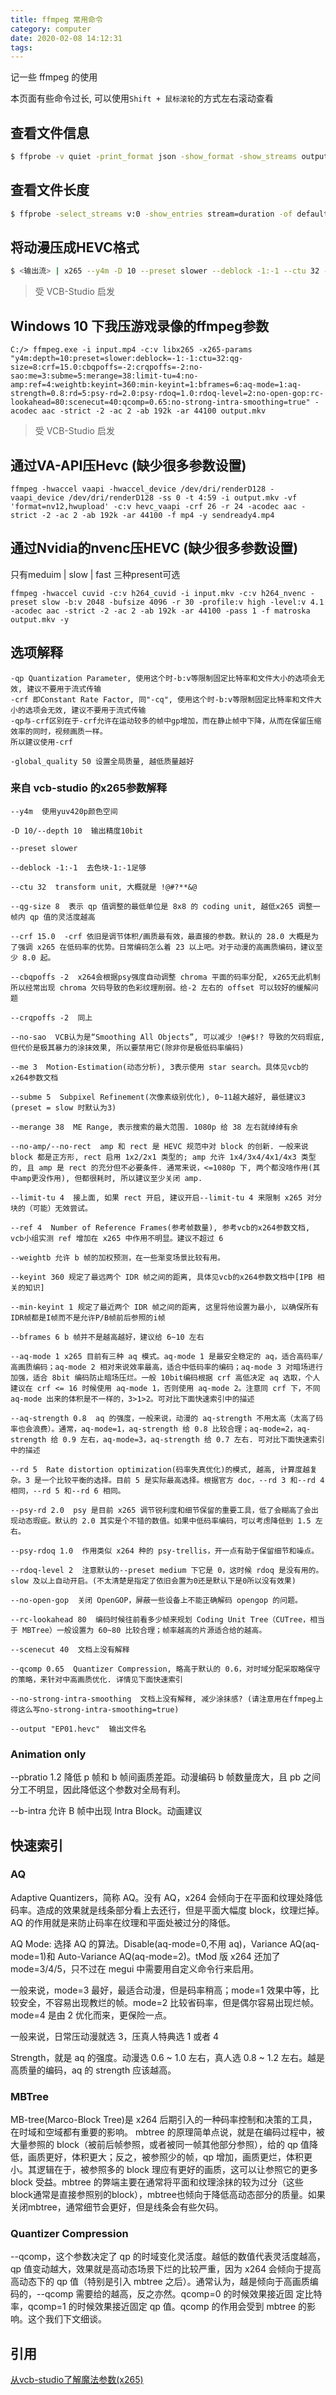 ```yaml
---
title: ffmpeg 常用命令
category: computer
date: 2020-02-08 14:12:31
tags:
---
```


记一些 ffmpeg 的使用

本页面有些命令过长, 可以使用`Shift + 鼠标滚轮`的方式左右滚动查看

<!-- more -->

## 查看文件信息

```bash
$ ffprobe -v quiet -print_format json -show_format -show_streams output.mkv
```

## 查看文件长度

```bash
$ ffprobe -select_streams v:0 -show_entries stream=duration -of default=noprint_wrappers=1:nokey=1 output.mkv
```

## 将动漫压成HEVC格式

```bash
$ <输出流> | x265 --y4m -D 10 --preset slower --deblock -1:-1 --ctu 32 --qg-size 8 --crf 15.0 --pbratio 1.2 --cbqpoffs -2 --crqpoffs -2 --no-sao --me 3 --subme 5 --merange 38 --b-intra --limit-tu 4 --no-amp --ref 4 --weightb --keyint 360 --min-keyint 1 --bframes 6 --aq-mode 1 --aq-strength 0.8 --rd 5 --psy-rd 2.0 --psy-rdoq 1.0 --rdoq-level 2 --no-open-gop --rc-lookahead 80 --scenecut 40 --qcomp 0.65 --no-strong-intra-smoothing --output "EP01.hevc" -
```

> 受 VCB-Studio 启发

## Windows 10 下我压游戏录像的ffmpeg参数

```
C:/> ffmpeg.exe -i input.mp4 -c:v libx265 -x265-params "y4m:depth=10:preset=slower:deblock=-1:-1:ctu=32:qg-size=8:crf=15.0:cbqpoffs=-2:crqpoffs=-2:no-sao:me=3:subme=5:merange=38:limit-tu=4:no-amp:ref=4:weightb:keyint=360:min-keyint=1:bframes=6:aq-mode=1:aq-strength=0.8:rd=5:psy-rd=2.0:psy-rdoq=1.0:rdoq-level=2:no-open-gop:rc-lookahead=80:scenecut=40:qcomp=0.65:no-strong-intra-smoothing=true" -acodec aac -strict -2 -ac 2 -ab 192k -ar 44100 output.mkv
```

> 受 VCB-Studio 启发

## 通过VA-API压Hevc (缺少很多参数设置)

`ffmpeg -hwaccel vaapi -hwaccel_device /dev/dri/renderD128 -vaapi_device /dev/dri/renderD128 -ss 0 -t 4:59 -i output.mkv -vf 'format=nv12,hwupload' -c:v hevc_vaapi -crf 26 -r 24 -acodec aac -strict -2 -ac 2 -ab 192k -ar 44100 -f mp4 -y sendready4.mp4`

## 通过Nvidia的nvenc压HEVC (缺少很多参数设置)

只有meduim | slow | fast 三种present可选

`ffmpeg -hwaccel cuvid -c:v h264_cuvid -i input.mkv -c:v h264_nvenc -preset slow -b:v 2048 -bufsize 4096 -r 30 -profile:v high -level:v 4.1 -acodec aac -strict -2 -ac 2 -ab 192k -ar 44100 -pass 1 -f matroska output.mkv -y`

## 选项解释

```
-qp Quantization Parameter, 使用这个时-b:v等限制固定比特率和文件大小的选项会无效, 建议不要用于流式传输
-crf 即Constant Rate Factor, 同"-cq", 使用这个时-b:v等限制固定比特率和文件大小的选项会无效, 建议不要用于流式传输
-qp与-crf区别在于-crf允许在运动较多的帧中gp增加，而在静止帧中下降，从而在保留压缩效率的同时，视频画质一样。
所以建议使用-crf

-global_quality 50 设置全局质量, 越低质量越好
```

### 来自 vcb-studio 的x265参数解释

```
--y4m  使用yuv420p颜色空间

-D 10/--depth 10  输出精度10bit

--preset slower

--deblock -1:-1  去色块-1:-1足够

--ctu 32  transform unit, 大概就是 !@#?**&@

--qg-size 8  表示 qp 值调整的最低单位是 8x8 的 coding unit, 越低x265 调整一帧内 qp 值的灵活度越高

--crf 15.0  -crf 依旧是调节体积/画质最有效，最直接的参数。默认的 28.0 大概是为了强调 x265 在低码率的优势。日常编码怎么着 23 以上吧。对于动漫的高画质编码，建议至少 8.0 起。

--cbqpoffs -2  x264会根据psy强度自动调整 chroma 平面的码率分配, x265无此机制所以经常出现 chroma 欠码导致的色彩纹理削弱。给-2 左右的 offset 可以较好的缓解问题

--crqpoffs -2  同上

--no-sao  VCB认为是“Smoothing All Objects”, 可以减少 !@#$!? 导致的欠码瑕疵, 但代价是极其暴力的涂抹效果, 所以要禁用它(除非你是极低码率编码)

--me 3  Motion-Estimation(动态分析), 3表示使用 star search。具体见vcb的x264参数文档

--subme 5  Subpixel Refinement(次像素级别优化), 0~11越大越好, 最低建议3 (preset = slow 时默认为3)

--merange 38  ME Range, 表示搜索的最大范围. 1080p 给 38 左右就绰绰有余

--no-amp/--no-rect  amp 和 rect 是 HEVC 规范中对 block 的创新. 一般来说 block 都是正方形, rect 启用 1x2/2x1 类型的; amp 允许 1x4/3x4/4x1/4x3 类型的, 且 amp 是 rect 的充分但不必要条件. 通常来说，<=1080p 下, 两个都没啥作用(其中amp更没作用), 但都很耗时, 所以建议至少关闭 amp.

--limit-tu 4  接上面, 如果 rect 开启, 建议开启--limit-tu 4 来限制 x265 对分块的（可能）无效尝试。

--ref 4  Number of Reference Frames(参考帧数量), 参考vcb的x264参数文档, vcb小组实测 ref 增加在 x265 中作用不明显。建议不超过 6

--weightb 允许 b 帧的加权预测，在一些渐变场景比较有用。

--keyint 360 规定了最远两个 IDR 帧之间的距离, 具体见vcb的x264参数文档中[IPB 相关的知识]

--min-keyint 1 规定了最近两个 IDR 帧之间的距离, 这里将他设置为最小, 以确保所有IDR帧都是I帧而不是允许P/B帧前后参照的i帧

--bframes 6 b 帧并不是越高越好，建议给 6~10 左右

--aq-mode 1 x265 目前有三种 aq 模式。aq-mode 1 是最安全稳定的 aq，适合高码率/高画质编码；aq-mode 2 相对来说效率最高，适合中低码率的编码；aq-mode 3 对暗场进行加强，适合 8bit 编码防止暗场压烂。一般 10bit编码根据 crf 高低决定 aq 选取，个人建议在 crf <= 16 时候使用 aq-mode 1，否则使用 aq-mode 2。注意同 crf 下，不同 aq-mode 出来的体积是不一样的，3>1>2。可对比下面快速索引中的描述

--aq-strength 0.8  aq 的强度，一般来说，动漫的 aq-strength 不用太高（太高了码率也会浪费）。通常，aq-mode=1，aq-strength 给 0.8 比较合理；aq-mode=2，aq-strength 给 0.9 左右，aq-mode=3，aq-strength 给 0.7 左右. 可对比下面快速索引中的描述

--rd 5  Rate distortion optimization(码率失真优化)的模式, 越高, 计算度越复杂。3 是一个比较平衡的选择。目前 5 是实际最高选择。根据官方 doc，--rd 3 和--rd 4 相同，--rd 5 和--rd 6 相同。

--psy-rd 2.0  psy 是目前 x265 调节锐利度和细节保留的重要工具，低了会糊高了会出现动态瑕疵。默认的 2.0 其实是个不错的数值。如果中低码率编码，可以考虑降低到 1.5 左右。

--psy-rdoq 1.0  作用类似 x264 种的 psy-trellis，开一点有助于保留细节和噪点。

--rdoq-level 2  注意默认的--preset medium 下它是 0，这时候 rdoq 是没有用的。slow 及以上自动开启。(不太清楚是指定了依旧会置为0还是默认下是0所以没有效果)

--no-open-gop  关闭 OpenGOP，屏蔽一些设备上不能正确解码 opengop 的问题。

--rc-lookahead 80  编码时候往前看多少帧来规划 Coding Unit Tree（CUTree，相当于 MBTree）一般设置为 60~80 比较合理；帧率越高的片源适合给的越高。

--scenecut 40  文档上没有解释

--qcomp 0.65  Quantizer Compression, 略高于默认的 0.6，对时域分配采取略保守的策略，来针对中高画质优化. 详情见下面快速索引

--no-strong-intra-smoothing  文档上没有解释, 减少涂抹感? (请注意用在ffmpeg上得这么写no-strong-intra-smoothing=true)

--output "EP01.hevc"  输出文件名
```

### Animation only

--pbratio 1.2 降低 p 帧和 b 帧间画质差距。动漫编码 b 帧数量庞大，且 pb 之间分工不明显，因此降低这个参数对全局有利。

--b-intra 允许 B 帧中出现 Intra Block。动画建议

## 快速索引

### AQ

Adaptive Quantizers，简称 AQ。没有 AQ，x264 会倾向于在平面和纹理处降低码率。造成的效果就是线条部分看上去还行，但是平面大幅度 block，纹理烂掉。AQ 的作用就是来防止码率在纹理和平面处被过分的降低。

AQ Mode: 选择 AQ 的算法。Disable(aq-mode=0,不用 aq)，Variance AQ(aq-mode=1)和 Auto-Variance AQ(aq-mode=2)。tMod 版 x264 还加了 mode=3/4/5，只不过在 megui 中需要用自定义命令行来启用。

一般来说，mode=3 最好，最适合动漫，但是码率稍高；mode=1 效果中等，比较安全，不容易出现教烂的帧。mode=2 比较省码率，但是偶尔容易出现烂帧。mode=4 是由 2 优化而来，更保险一点。

一般来说，日常压动漫就选 3，压真人特典选 1 或者 4

Strength，就是 aq 的强度。动漫选 0.6 \~ 1.0 左右，真人选 0.8 \~ 1.2 左右。越是高质量的编码，aq 的 strength 应该越高。

### MBTree

MB-tree(Marco-Block Tree)是 x264 后期引入的一种码率控制和决策的工具，在时域和空域都有重要的影响。
mbtree 的原理简单点说，就是在编码过程中，被大量参照的 block（被前后帧参照，或者被同一帧其他部分参照），给的 qp 值降低，画质更好，体积更大；反之，被参照少的帧，qp 增加，画质更烂，体积更小。其逻辑在于，被参照多的 block 理应有更好的画质，这可以让参照它的更多 block 受益。mbtree 的弊端主要在通常将平面和纹理涂抹的较为过分（这些block通常是直接参照别的block），mbtree也倾向于降低高动态部分的质量。如果关闭mbtree，通常细节会更好，但是线条会有些欠码。

### Quantizer Compression

--qcomp，这个参数决定了 qp 的时域变化灵活度。越低的数值代表灵活度越高，qp
值变动越大，效果就是高动态场景下烂的比较严重，因为 x264 会倾向于提高高动态下的 qp 值（特别是引入 mbtree
之后）。通常认为，越是倾向于高画质编码的，--qcomp 需要给的越高，反之亦然。qcomp=0 的时候效果接近固
定比特率，qcomp=1 的时候效果接近固定 qp 值。qcomp 的作用会受到 mbtree 的影响。这个我们下文细谈。

## 引用

[从vcb-studio了解魔法参数(x265)](https://vcb-s.nmm-hd.org/Dark%20Shrine/%5BVCB-Studio%5D%5B%E6%95%99%E7%A8%8B10%5Dx265%202.9%E5%8F%82%E6%95%B0%E8%AE%BE%E7%BD%AE/%5BVCB-Studio%5D%5B%E6%95%99%E7%A8%8B10%5Dx265%202.9%E5%8F%82%E6%95%B0%E8%AE%BE%E7%BD%AE.pdf)